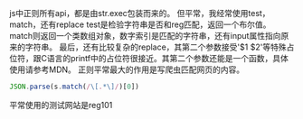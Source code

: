 js中正则所有api，都是由str.exec包装而来的。
但平常，我经常使用test，match，还有replace
test是检验字符串是否和reg匹配，返回一个布尔值。
match则返回一个类数组对象，数字索引是匹配的字符串，还有input属性指向原来的字符串。
最后，还有比较复杂的replace，其第二个参数接受'$1 $2'等特殊占位符，跟C语言的printf中的占位符很接近。其第二个参数还能是一个函数，具体使用请参考MDN。
正则平常最大的作用是写爬虫匹配网页的内容。
```js
JSON.parse(s.match(/\[.*\]/)[0])
```
平常使用的测试网站是reg101